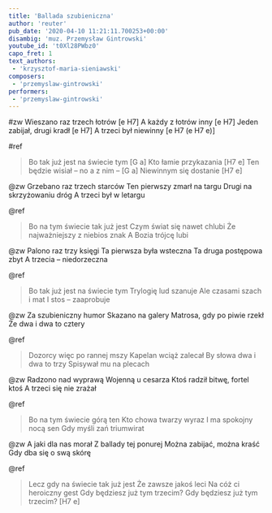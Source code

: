 ```yaml
---
title: 'Ballada szubieniczna'
author: 'reuter'
pub_date: '2020-04-10 11:21:11.700253+00:00'
disambig: 'muz. Przemysław Gintrowski'
youtube_id: 't0Xl28PWbz0'
capo_fret: 1
text_authors:
 - 'krzysztof-maria-sieniawski'
composers:
 - 'przemyslaw-gintrowski'
performers:
 - 'przemyslaw-gintrowski'
---
```


#zw
Wieszano raz trzech łotrów [e H7]
A każdy z łotrów inny [e H7]
Jeden zabijał, drugi kradł [e H7]
A trzeci był niewinny [e H7 (e H7 e)]

#ref
>Bo tak już jest na świecie tym [G a]
>Kto łamie przykazania [H7 e]
>Ten będzie wisiał – no a z nim – [G a]
>Niewinnym się dostanie [H7 e]

@zw
Grzebano raz trzech starców
Ten pierwszy zmarł na targu
Drugi na skrzyżowaniu dróg
A trzeci był w letargu

@ref
>Bo na tym świecie tak już jest
>Czym świat się nawet chlubi
>Że najważniejszy z niebios znak
>A Bozia trójcę lubi

@zw
Palono raz trzy księgi
Ta pierwsza była wsteczna
Ta druga postępowa zbyt
A trzecia – niedorzeczna

@ref
>Bo tak już jest na świecie tym
>Trylogię lud szanuje
>Ale czasami szach i mat
>I stos – zaaprobuje

@zw
Za szubieniczny humor
Skazano na galery
Matrosa, gdy po piwie rzekł
Że dwa i dwa to cztery

@ref
>Dozorcy więc po rannej mszy
>Kapelan wciąż zalecał
>By słowa dwa i dwa to trzy
>Spisywał mu na plecach

@zw
Radzono nad wyprawą
Wojenną u cesarza
Ktoś radził bitwę, fortel ktoś
A trzeci się nie zrażał

@ref
>Bo na tym świecie górą ten
>Kto chowa twarzy wyraz
>I ma spokojny nocą sen
>Gdy myśli zań triumwirat

@zw
A jaki dla nas morał
Z ballady tej ponurej
Można zabijać, można kraść
Gdy dba się o swą skórę

@ref
>Lecz gdy na świecie tak już jest
>Że zawsze jakoś leci
>Na cóż ci heroiczny gest
>Gdy będziesz już tym trzecim?
>Gdy będziesz już tym trzecim? [H7 e]